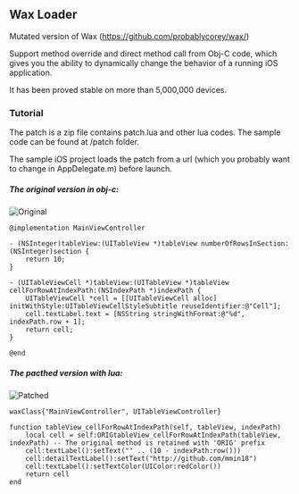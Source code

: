 ## Wax Loader
Mutated version of Wax (https://github.com/probablycorey/wax/)

Support method override and direct method call from Obj-C code, which gives you the ability to dynamically change the behavior of a running iOS application.

It has been proved stable on more than 5,000,000 devices.
### Tutorial
The patch is a zip file contains patch.lua and other lua codes. The sample code can be found at /patch folder.

The sample iOS project loads the patch from a url (which you probably want to change in AppDelegate.m) before launch.

##### The original version in obj-c:

![Original](https://raw.github.com/mmin18/Create-a-More-Flexible-App/master/WaxOriginal.png)

    @implementation MainViewController
    
    - (NSInteger)tableView:(UITableView *)tableView numberOfRowsInSection:(NSInteger)section {
        return 10;
    }
    
    - (UITableViewCell *)tableView:(UITableView *)tableView cellForRowAtIndexPath:(NSIndexPath *)indexPath {
        UITableViewCell *cell = [[UITableViewCell alloc] initWithStyle:UITableViewCellStyleSubtitle reuseIdentifier:@"Cell"];
        cell.textLabel.text = [NSString stringWithFormat:@"%d", indexPath.row + 1];
        return cell;
    }
    
    @end

##### The pacthed version with lua:

![Patched](https://raw.github.com/mmin18/Create-a-More-Flexible-App/master/WaxPatched.png)

    waxClass{"MainViewController", UITableViewController}
    
    function tableView_cellForRowAtIndexPath(self, tableView, indexPath)
    	local cell = self:ORIGtableView_cellForRowAtIndexPath(tableView, indexPath) -- The original method is retained with 'ORIG' prefix
    	cell:textLabel():setText("" .. (10 - indexPath:row()))
    	cell:detailTextLabel():setText("http://github.com/mmin18")
    	cell:textLabel():setTextColor(UIColor:redColor())
    	return cell
    end

